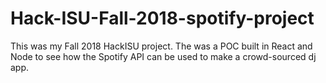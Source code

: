 # Hack-ISU-Fall-2018-spotify-project
This was my Fall 2018 HackISU project. The was a POC built in React and Node to see how the Spotify API can be used to make a crowd-sourced dj app. 



